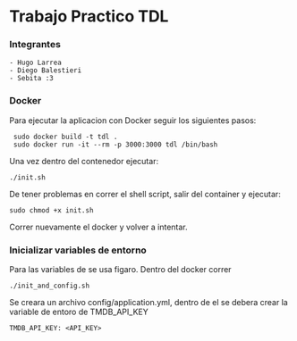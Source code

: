 # Trabajo Practico TDL 

### Integrantes
    - Hugo Larrea
    - Diego Balestieri
    - Sebita :3

### Docker 

Para ejecutar la aplicacion con Docker seguir los siguientes pasos: 

```
 sudo docker build -t tdl .
 sudo docker run -it --rm -p 3000:3000 tdl /bin/bash
```
Una vez dentro del contenedor ejecutar: 

```
./init.sh
```

De tener problemas en correr el shell script, salir del container y ejecutar: 

```
sudo chmod +x init.sh
```
Correr nuevamente el docker y volver a intentar. 

### Inicializar variables de entorno

Para las variables de se usa figaro. Dentro del docker correr 
```
./init_and_config.sh
```
Se creara un archivo config/application.yml, dentro de el
se debera crear la variable de entoro de TMDB_API_KEY

```
TMDB_API_KEY: <API_KEY>
```